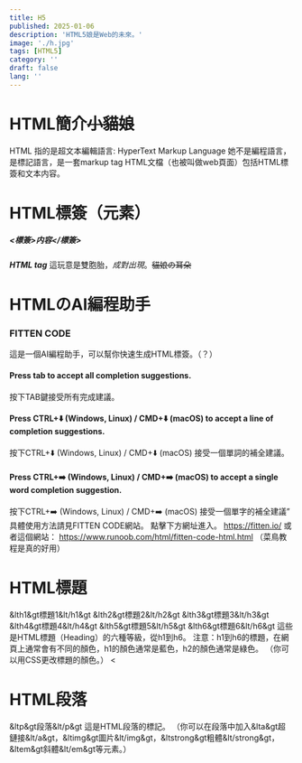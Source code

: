 ```yaml
---
title: H5
published: 2025-01-06
description: 'HTML5娘是Web的未來。'
image: './h.jpg'
tags: [HTML5]
category: ''
draft: false 
lang: ''
---
```



# HTML簡介~~小貓娘~~
  HTML 指的是超文本編輯語言: HyperText Markup Language
  她不是編程語言，是標記語言，是一套markup tag
  HTML文檔（也被叫做web頁面）包括HTML標簽和文本内容。

# HTML標簽（元素）
  ##### <標簽>内容</標簽>
  ***HTML tag***
  這玩意是雙胞胎，*成對出現*。~~貓娘の耳朵~~

# HTMLのAI編程助手
  ### FITTEN CODE
  這是一個AI編程助手，可以幫你快速生成HTML標簽。（？）
   #### Press tab to accept all completion suggestions.
   按下TAB鍵接受所有完成建議。
   #### Press CTRL+⬇️ (Windows, Linux) / CMD+⬇️ (macOS) to accept a line of completion suggestions.
   按下CTRL+⬇️ (Windows, Linux) / CMD+⬇️ (macOS) 接受一個單詞的補全建議。
   #### Press CTRL+➡️ (Windows, Linux) / CMD+➡️ (macOS) to accept a single word completion suggestion.
   按下CTRL+➡️ (Windows, Linux) / CMD+➡️ (macOS) 接受一個單字的補全建議”
  具體使用方法請見FITTEN CODE網站。
  點擊下方網址進入。
  https://fitten.io/
  或者這個網站：
  https://www.runoob.com/html/fitten-code-html.html
  （菜鳥教程是真的好用）

# HTML標題
  &lth1&gt標題1&lt/h1&gt
  &lth2&gt標題2&lt/h2&gt
  &lth3&gt標題3&lt/h3&gt
  &lth4&gt標題4&lt/h4&gt
  &lth5&gt標題5&lt/h5&gt
  &lth6&gt標題6&lt/h6&gt
  這些是HTML標題（Heading）的六種等級，從h1到h6。
  注意：h1到h6的標題，在網頁上通常會有不同的顏色，h1的顏色通常是藍色，h2的顏色通常是綠色。
  （你可以用CSS更改標題的顏色。）
  <

# HTML段落 
  &ltp&gt段落&lt/p&gt
  這是HTML段落的標記。
  （你可以在段落中加入&lta&gt超鏈接&lt/a&gt，&ltimg&gt圖片&lt/img&gt，&ltstrong&gt粗體&lt/strong&gt，&ltem&gt斜體&lt/em&gt等元素。）